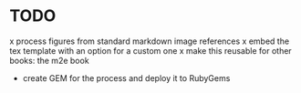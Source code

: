 # TODO

x process figures from standard markdown image references
x embed the tex template with an option for a custom one
x make this reusable for other books: the m2e book
- create GEM for the process and deploy it to RubyGems
